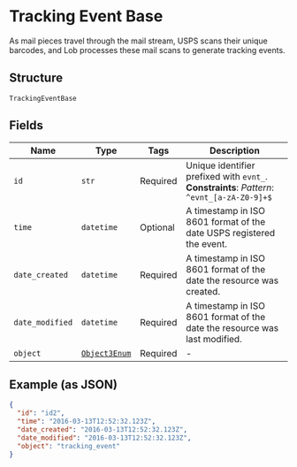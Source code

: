 
# Tracking Event Base

As mail pieces travel through the mail stream, USPS scans their unique barcodes, and Lob processes these mail scans to generate tracking events.

## Structure

`TrackingEventBase`

## Fields

| Name | Type | Tags | Description |
|  --- | --- | --- | --- |
| `id` | `str` | Required | Unique identifier prefixed with `evnt_`.<br>**Constraints**: *Pattern*: `^evnt_[a-zA-Z0-9]+$` |
| `time` | `datetime` | Optional | A timestamp in ISO 8601 format of the date USPS registered the event. |
| `date_created` | `datetime` | Required | A timestamp in ISO 8601 format of the date the resource was created. |
| `date_modified` | `datetime` | Required | A timestamp in ISO 8601 format of the date the resource was last modified. |
| `object` | [`Object3Enum`](../../doc/models/object-3-enum.md) | Required | - |

## Example (as JSON)

```json
{
  "id": "id2",
  "time": "2016-03-13T12:52:32.123Z",
  "date_created": "2016-03-13T12:52:32.123Z",
  "date_modified": "2016-03-13T12:52:32.123Z",
  "object": "tracking_event"
}
```

